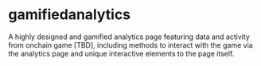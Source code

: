 # gamifiedanalytics
A highly designed and gamified analytics page featuring data and  activity from onchain game [TBD], including methods to interact with the game via the analytics page and unique interactive elements to the page itself. 
